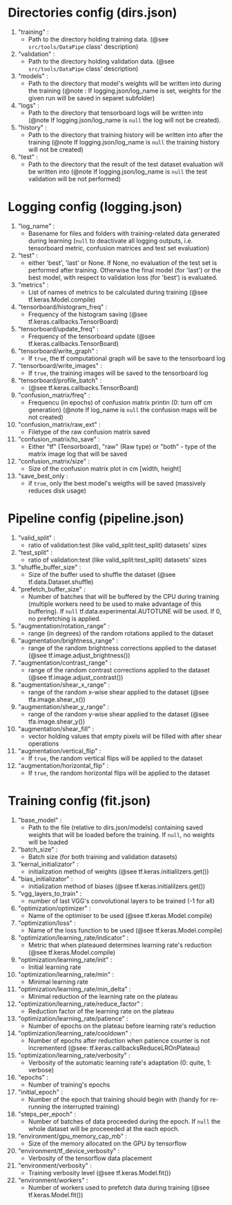 # Directories config (dirs.json)

1. "training" : 
    - Path to the directory holding training data. (@see `src/tools/DataPipe` class' description)
2. "validation" : 
    - Path to the directory holding validation data. (@see `src/tools/DataPipe` class' description)
3. "models" : 
    - Path to the directory that model's weights will be written into during the training (@note : If logging.json/log_name is set, weights for the given run will be saved in separet subfolder)
4. "logs" : 
    - Path to the directory that tensorboard logs will be written into (@note If logging.json/log_name is `null` the log will not be created).
5. "history" : 
    - Path to the directory that training history will be written into after the training (@note If logging.json/log_name is `null` the training history will not be created)
6. "test" : 
    - Path to the directory that the result of the test dataset evaluation will be written into (@note If logging.json/log_name is `null` the test validation will be not performed)


# Logging config (logging.json)

1. "log_name" : 
    - Basename for files and folders with training-related data generated during learning (`null` to deactivate all logging outputs, i.e. tensorboard metric, confusion matrices and test set evaluation)
2. "test" : 
    - either 'best', 'last' or None. If None, no evaluation of the test set is performed after training. Otherwise the final model (for 'last') or the best model, with respect to validation loss (for 'best') is evaluated.
3. "metrics" : 
    - List of names of metrics to be calculated during training (@see tf.keras.Model.compile)
4. "tensorboard/histogram_freq" : 
    - Frequency of the histogram saving (@see tf.keras.callbacks.TensorBoard)
5. "tensorboard/update_freq" : 
    - Frequency of the tensorboard update (@see tf.keras.callbacks.TensorBoard)
6. "tensorboard/write_graph" : 
    - If `true`, the tf computational graph will be save to the tensorboard log
7. "tensorboard/write_images" : 
    - If `true`, the training images will be saved to the tensorboard log
8. "tensorboard/profile_batch" : 
    - (@see tf.keras.callbacks.TensorBoard)
9. "confusion_matrix/freq" : 
    - Frequencu (in epochs) of confusion matrix printin (0: turn off cm generation) (@note If log_name is `null` the confusion maps will be not created)
10. "confusion_matrix/raw_ext" : 
    - Filetype of the raw confusion matrix saved
11. "confusion_matrix/to_save" : 
    - Either "tf" (Tensorboard), "raw" (Raw type) or "both" - type of the matrix image log that will be saved
12. "confusion_matrix/size" : 
    - Size of the confusion matrix plot in cm [width, height]
13. "save_best_only :
    - if `true`, only the best model's weigths will be saved (massively reduces disk usage)


# Pipeline config (pipeline.json)

1. "valid_split" : 
    - ratio of validation:test (like valid_split:test_split) datasets' sizes
1. "test_split" : 
    - ratio of validation:test (like valid_split:test_split) datasets' sizes
2. "shuffle_buffer_size" : 
    - Size of the buffer used to shuffle the dataset (@see tf.data.Dataset.shuffle)
3. "prefetch_buffer_size" : 
    - Number of batches that will be buffered by the CPU during training (multiple workers need to be used to make advantage of this buffering). If `null` tf.data.experimental.AUTOTUNE will be used. If 0, no prefetching is applied.
4. "augmentation/rotation_range" : 
    - range (in degrees) of the random rotations applied to the dataset
5. "augmentation/brightness_range" : 
    - range of the random brightness corrections applied to the dataset (@see tf.image.adjust_brightness())
6. "augmentation/contrast_range" : 
    - range of the random contrast corrections applied to the dataset (@see tf.image.adjust_contrast())
7. "augmentation/shear_x_range" : 
    - range of the random x-wise shear applied to the dataset (@see tfa.image.shear_x())
8. "augmentation/shear_y_range" : 
    - range of the random y-wise shear applied to the dataset (@see tfa.image.shear_y())
9. "augmentation/shear_fill" : 
    - vector holding values that empty pixels will be filled with after shear operations
10. "augmentation/vertical_flip" : 
    - If `true`, the random vertical flips will be applied to the dataset
11. "augmentation/horizontal_flip" : 
    - If `true`, the random horizontal flips will be applied to the dataset


# Training config (fit.json)

1. "base_model" : 
    - Path to the file (relative to dirs.json/models) containing saved weights that will be loaded before the training. If `null`, no weights will be loaded
2. "batch_size" : 
    - Batch size (for both training and validation datasets)
3. "kernal_initializator" :
    - initialization method of weights (@see tf.keras.initialilzers.get())
4. "bias_initializator" :
    - initialization method of biases (@see tf.keras.initialilzers.get())
5. "vgg_layers_to_train" :
    - number of last VGG's convolutional layers to be trained (-1 for all)
6. "optimization/optimizer" : 
    - Name of the optimiser to be used (@see tf.keras.Model.compile)
7. "optimization/loss" : 
    - Name of the loss function to be used (@see tf.keras.Model.compile)
8. "optimization/learning_rate/indicator" : 
    - Metric that when plateaued determines learning rate's reduction (@see tf.keras.Model.compile)
9. "optimization/learning_rate/init" : 
    - Initial learning rate
10. "optimization/learning_rate/min" : 
    - Minimal learning rate
11. "optimization/learning_rate/min_delta" : 
    - Minimal reduction of the learning rate on the plateau
12. "optimization/learning_rate/reduce_factor" : 
    - Reduction factor of the learning rate on the plateau
13. "optimization/learning_rate/patience" : 
    - Number of epochs on the plateau before learning rate's reduction
14. "optimization/learning_rate/cooldown" : 
    - Number of epochs after reduction when patience counter is not incrementerd (@see: tf.keras.callbacksReduceLROnPlateau)
15. "optimization/learning_rate/verbosity" : 
    - Verbosity of the automatic learning rate's adaptation (0: quite, 1: verbose)
16. "epochs" : 
    - Number of training's epochs
17. "initial_epoch" : 
    - Number of the epoch that training should begin with (handy for re-running the interrupted training)
18. "steps_per_epoch" : 
    - Number of batches of data proceeded during the epoch. If `null` the whole dataset will be proceeeded at the each epoch.
19. "environment/gpu_memory_cap_mb" : 
    - Size of the memory allocated on the GPU by tensorflow
20. "environment/tf_device_verbosity" : 
    - Verbosity of the tensorflow data placement
21. "environment/verbosity" : 
    - Training verbosity level (@see tf.keras.Model.fit())
22. "environment/workers" : 
    - Number of workers used to prefetch data during training (@see tf.keras.Model.fit())
